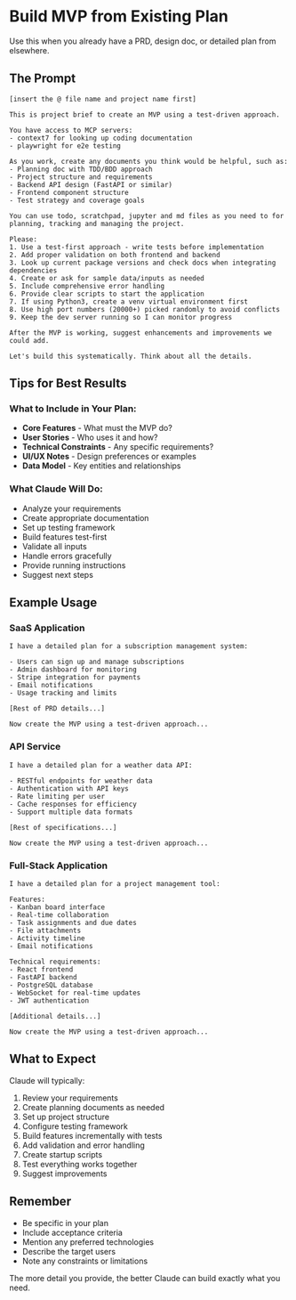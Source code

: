 # Build MVP from Existing Plan

Use this when you already have a PRD, design doc, or detailed plan from elsewhere.

## The Prompt

```
[insert the @ file name and project name first]

This is project brief to create an MVP using a test-driven approach. 

You have access to MCP servers:
- context7 for looking up coding documentation
- playwright for e2e testing

As you work, create any documents you think would be helpful, such as:
- Planning doc with TDD/BDD approach
- Project structure and requirements
- Backend API design (FastAPI or similar)
- Frontend component structure
- Test strategy and coverage goals

You can use todo, scratchpad, jupyter and md files as you need to for planning, tracking and managing the project.

Please:
1. Use a test-first approach - write tests before implementation
2. Add proper validation on both frontend and backend
3. Look up current package versions and check docs when integrating dependencies
4. Create or ask for sample data/inputs as needed
5. Include comprehensive error handling
6. Provide clear scripts to start the application
7. If using Python3, create a venv virtual environment first
8. Use high port numbers (20000+) picked randomly to avoid conflicts
9. Keep the dev server running so I can monitor progress

After the MVP is working, suggest enhancements and improvements we could add.

Let's build this systematically. Think about all the details.
```

## Tips for Best Results

### What to Include in Your Plan:
- **Core Features** - What must the MVP do?
- **User Stories** - Who uses it and how?
- **Technical Constraints** - Any specific requirements?
- **UI/UX Notes** - Design preferences or examples
- **Data Model** - Key entities and relationships

### What Claude Will Do:
- Analyze your requirements
- Create appropriate documentation
- Set up testing framework
- Build features test-first
- Validate all inputs
- Handle errors gracefully
- Provide running instructions
- Suggest next steps

## Example Usage

### SaaS Application
```
I have a detailed plan for a subscription management system:

- Users can sign up and manage subscriptions
- Admin dashboard for monitoring
- Stripe integration for payments
- Email notifications
- Usage tracking and limits

[Rest of PRD details...]

Now create the MVP using a test-driven approach...
```

### API Service
```
I have a detailed plan for a weather data API:

- RESTful endpoints for weather data
- Authentication with API keys
- Rate limiting per user
- Cache responses for efficiency
- Support multiple data formats

[Rest of specifications...]

Now create the MVP using a test-driven approach...
```

### Full-Stack Application
```
I have a detailed plan for a project management tool:

Features:
- Kanban board interface
- Real-time collaboration
- Task assignments and due dates
- File attachments
- Activity timeline
- Email notifications

Technical requirements:
- React frontend
- FastAPI backend
- PostgreSQL database
- WebSocket for real-time updates
- JWT authentication

[Additional details...]

Now create the MVP using a test-driven approach...
```

## What to Expect

Claude will typically:
1. Review your requirements
2. Create planning documents as needed
3. Set up project structure
4. Configure testing framework
5. Build features incrementally with tests
6. Add validation and error handling
7. Create startup scripts
8. Test everything works together
9. Suggest improvements

## Remember

- Be specific in your plan
- Include acceptance criteria
- Mention any preferred technologies
- Describe the target users
- Note any constraints or limitations

The more detail you provide, the better Claude can build exactly what you need.
